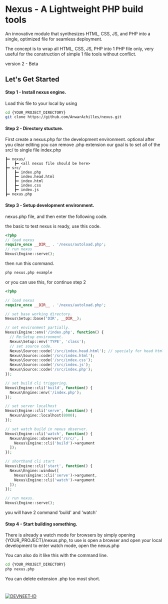 # Nexus - A Lightweight PHP build tools

An innovative module that synthesizes HTML, CSS, JS, and PHP into a single, optimized file for seamless deployment.

The concept is to wrap all HTML, CSS, JS, PHP into 1 PHP file only, very useful for the construction of simple 1 file tools without conflict.

version 2 - Beta

## Let's Get Started

#### Step 1 - Install nexus engine.
Load this file to your local by using
```bash
cd {YOUR_PROJECT_DIRECTORY}
git clone https://github.com/AnwarAchilles/nexus.git
```


#### Step 2 - Directory stucture.
First create a nexus.php for the development environment.
optional after you clear editing you can remove .php extension
our goal is to set all of the src/ to single file index.php

```markup
┣━ nexus/
┃   ┣━ <all nexus file should be here>
┣━ src/
┃   ┣━ index.php
┃   ┣━ index.head.html
┃   ┣━ index.html
┃   ┣━ index.css
┃   ┣━ index.js
┣━ nexus.php

```

#### Step 3 - Setup development environment.

nexus.php file, and then enter the following code.

the basic to test nexus is ready, use this code.
```php
<?php
// load nexus
require_once __DIR__ . '/nexus/autoload.php';
// run nexus
Nexus\Engine::serve();
```

then run this command.
```bash
php nexus.php example
```


or you can use this, for continue step 2
```php
<?php

// load nexus
require_once __DIR__ . '/nexus/autoload.php';

// set base working directory.
Nexus\Setup::base('DIR', __DIR__);

// set environment partially.
Nexus\Engine::env('/index.php', function() {
  // Re:Setup environment.
  Nexus\Setup::env('TYPE', 'class');
  // set source code.
  Nexus\Source::code('/src/index.head.html'); // specialy for head html
  Nexus\Source::code('/src/index.html');
  Nexus\Source::code('/src/index.css');
  Nexus\Source::code('/src/index.js');
  Nexus\Source::code('/src/index.php');
});

// set build cli triggering.
Nexus\Engine::cli('build', function() {
  Nexus\Engine::env('/index.php');
});

// set server localhost
Nexus\Engine::cli('serve', function() {
  Nexus\Engine::localhost(8000);
});

// set watch build in nexus observer.
Nexus\Engine::cli('watch', function() {
  Nexus\Engine::observer('/src/', [
    Nexus\Engine::cli('build')->argument
  ]);
});

// shorthand cli start
Nexus\Engine::cli('start', function() {
  Nexus\Engine::window([
    Nexus\Engine::cli('serve')->argument,
    Nexus\Engine::cli('watch')->argument
  ]);
});

// run nexus.
Nexus\Engine::serve();
```
you will have 2 command 'build' and 'watch'


#### Step 4 - Start building something.

There is already a watch mode for browsers by simply opening {YOUR_PROJECT}/nexus.php,
to use is open a browser and open your local development to enter watch mode, open the nexus.php

You can also do it like this with the command line.
```bash
cd {YOUR_PROJECT_DIRECTORY}
php nexus.php
```

You can delete extension .php too most short.

#
[![DEVNEET-ID](https://ik.imagekit.io/anwarachilles/devneet-powered.svg?updatedAt=1704715329026)](https://github.com/devneet-id)
